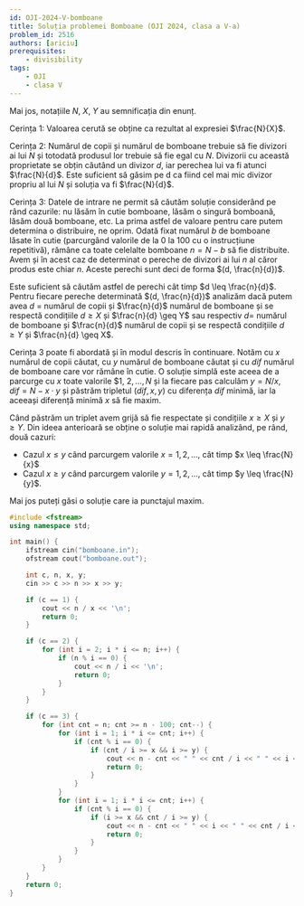 ```yaml
---
id: OJI-2024-V-bomboane
title: Soluția problemei Bomboane (OJI 2024, clasa a V-a)
problem_id: 2516
authors: [ariciu]
prerequisites:
    - divisibility
tags:
    - OJI
    - clasa V
---
```


Mai jos, notațiile $N$, $X$, $Y$ au semnificația din enunț.

Cerința 1: Valoarea cerută se obține ca rezultat al expresiei $\frac{N}{X}$.

Cerința 2: Numărul de copii și numărul de bomboane trebuie să fie divizori ai
lui $N$ și totodată produsul lor trebuie să fie egal cu $N$. Divizorii cu
această proprietate se obțin căutând un divizor $d$, iar perechea lui va fi
atunci $\frac{N}{d}$. Este suficient să găsim pe d ca fiind cel mai mic divizor
propriu al lui $N$ și soluția va fi $\frac{N}{d}$.

Cerința 3: Datele de intrare ne permit să căutăm soluție considerând pe rând
cazurile: nu lăsăm în cutie bomboane, lăsăm o singură bomboană, lăsăm două
bomboane, etc. La prima astfel de valoare pentru care putem determina o
distribuire, ne oprim. Odată fixat numărul $b$ de bomboane lăsate în cutie
(parcurgând valorile de la 0 la 100 cu o instrucțiune repetitivă), rămâne ca
toate celelalte bomboane $n = N − b$ să fie distribuite. Avem și în acest caz de
determinat o pereche de divizori ai lui $n$ al căror produs este chiar $n$.
Aceste perechi sunt deci de forma $(d, \frac{n}{d})$.

Este suficient să căutăm astfel de perechi cât timp $d \leq \frac{n}{d}$. Pentru
fiecare pereche determinată $(d, \frac{n}{d})$ analizăm dacă putem avea $d$ =
numărul de copii și $\frac{n}{d}$ numărul de bomboane și se respectă condițiile
$d \geq X$ și $\frac{n}{d} \geq Y$ sau respectiv $d =$ numărul de bomboane și
$\frac{n}{d}$ numărul de copii și se respectă condițiile $d \geq Y$ și
$\frac{n}{d} \geq X$.

Cerința 3 poate fi abordată și în modul descris în continuare. Notăm cu $x$
numărul de copii căutat, cu $y$ numărul de bomboane căutat și cu $dif$ numărul
de bomboane care vor rămâne în cutie. O soluție simplă este aceea de a parcurge
cu $x$ toate valorile $1, $2, \dots, N$ și la fiecare pas calculăm $y = N/x$,
$dif = N − x \cdot y$ și păstrăm tripletul $(dif, x, y)$ cu diferența $dif$
minimă, iar la aceeași diferență minimă $x$ să fie maxim.

Când păstrăm un triplet avem grijă să fie respectate și condițiile $x \geq X$ și
$y \geq Y$. Din ideea anterioară se obține o soluție mai rapidă analizând, pe
rând, două cazuri:

- Cazul $x \leq y$ când parcurgem valorile $x = 1, 2, \dots$, cât timp $x \leq
  \frac{N}{x}$
- Cazul $x \geq y$ când parcurgem valorile $y = 1, 2, \dots$, cât timp $y \leq
  \frac{N}{y}$.

Mai jos puteți găsi o soluție care ia punctajul maxim.

```cpp
#include <fstream>
using namespace std;

int main() {
    ifstream cin("bomboane.in");
    ofstream cout("bomboane.out");

    int c, n, x, y;
    cin >> c >> n >> x >> y;

    if (c == 1) {
        cout << n / x << '\n';
        return 0;
    }

    if (c == 2) {
        for (int i = 2; i * i <= n; i++) {
            if (n % i == 0) {
                cout << n / i << '\n';
                return 0;
            }
        }
    }

    if (c == 3) {
        for (int cnt = n; cnt >= n - 100; cnt--) {
            for (int i = 1; i * i <= cnt; i++) {
                if (cnt % i == 0) {
                    if (cnt / i >= x && i >= y) {
                        cout << n - cnt << " " << cnt / i << " " << i << '\n';
                        return 0;
                    }
                }
            }
            for (int i = 1; i * i <= cnt; i++) {
                if (cnt % i == 0) {
                    if (i >= x && cnt / i >= y) {
                        cout << n - cnt << " " << i << " " << cnt / i << '\n';
                        return 0;
                    }
                }
            }
        }
    }
    return 0;
}
```
